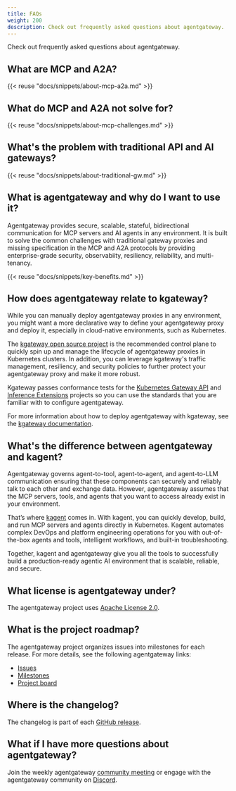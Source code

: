 ```yaml
---
title: FAQs
weight: 200
description: Check out frequently asked questions about agentgateway. 
--- 
```


Check out frequently asked questions about agentgateway. 

## What are MCP and A2A? 

{{< reuse "docs/snippets/about-mcp-a2a.md" >}}

## What do MCP and A2A not solve for? 

{{< reuse "docs/snippets/about-mcp-challenges.md" >}}

## What's the problem with traditional API and AI gateways? 

{{< reuse "docs/snippets/about-traditional-gw.md" >}}

## What is agentgateway and why do I want to use it? 

Agentgateway provides secure, scalable, stateful, bidirectional communication for MCP servers and AI agents in any environment. It is built to solve the common challenges with traditional gateway proxies and missing specification in the MCP and A2A protocols by providing enterprise-grade security, observabiity, resiliency, reliability, and multi-tenancy. 

{{< reuse "docs/snippets/key-benefits.md" >}}

## How does agentgateway relate to kgateway?

While you can manually deploy agentgateway proxies in any environment, you might want a more declarative way to define your agentgateway proxy and deploy it, especially in cloud-native environments, such as Kubernetes. 

The [kgateway open source project](https://kgateway.dev) is the recommended control plane to quickly spin up and manage the lifecycle of agentgateway proxies in Kubernetes clusters. In addition, you can leverage kgateway's traffic management, resiliency, and security policies to further protect your agentgateway proxy and make it more robust. 

Kgateway passes conformance tests for the [Kubernetes Gateway API](https://gateway-api.sigs.k8s.io/) and [Inference Extensions](https://gateway-api-inference-extension.sigs.k8s.io/) projects so you can use the standards that you are familiar with to configure agentgateway. 

For more information about how to deploy agentgateway with kgateway, see the [kgateway documentation](https://kgateway.dev/docs/agentgateway/). 

## What's the difference between agentgateway and kagent? 

Agentgateway governs agent-to-tool, agent-to-agent, and agent-to-LLM communication ensuring that these components can securely and reliably talk to each other and exchange data. However, agentgateway assumes that the MCP servers, tools, and agents that you want to access already exist in your environment.

That’s where [kagent](https://kagent.dev) comes in. With kagent, you can quickly develop, build, and run MCP servers and agents directly in Kubernetes. Kagent automates complex DevOps and platform engineering operations for you with out-of-the-box agents and tools, intelligent workflows, and built-in troubleshooting. 

Together, kagent and agentgateway give you all the tools to successfully build a production-ready agentic AI environment that is scalable, reliable, and secure. 

## What license is agentgateway under?

The agentgateway project uses [Apache License 2.0](https://www.apache.org/licenses/).

## What is the project roadmap?

The agentgateway project organizes issues into milestones for each release. For more details, see the following agentgateway links: 
* [Issues](https://github.com/agentgateway/agentgateway/issues)
* [Milestones](https://github.com/agentgateway/agentgateway/milestones)
* [Project board](https://github.com/orgs/agentgateway/projects/1)

## Where is the changelog? 

The changelog is part of each [GitHub release](https://github.com/agentgateway/agentgateway/releases/).

## What if I have more questions about agentgateway? 

Join the weekly agentgateway [community meeting](https://github.com/agentgateway/agentgateway?tab=readme-ov-file#community-meetings) or engage with the agentgateway community on [Discord](https://discord.com/invite/y9efgEmppm).


